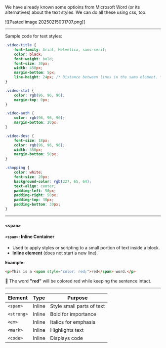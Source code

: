 We have already known some optioins from Microsoft Word (or its alternatives) about the text styles. We can do all these using css, too.

![[Pasted image 20250215001707.png]]

---
Sample code for text styles: 
```css
.video-title {
    font-family: Arial, Helvetica, sans-serif;
    color: black;
    font-weight: bold;
    font-size: 30px;
    width: 450px;
    margin-bottom: 5px;
    line-height: 24px; /* Distance between lines in the sama element. */
}

.video-stat {
    color: rgb(96, 96, 96);
    margin-top: 0px;
}

.video-auth {
    color: rgb(96, 96, 96);
    margin-bottom: 20px;
}

.video-desc {
    font-size: 18px;
    color: rgb(96, 96, 96);
    width: 350px;
    margin-bottom: 50px;
}

.shopping {
    color: white;
    font-size: 20px;
    background-color: rgb(227, 65, 64);
    text-align: center;
    padding-left: 50px;
    padding-right: 50px;
    padding-top: 30px;
    padding-bottom: 30px;
}
```

---
### `<span>` 

#### **`<span>`: Inline Container**

- Used to apply styles or scripting to a small portion of text inside a block.
- **Inline element** (does not start a new line).

**Example:**

```html
<p>This is a <span style="color: red;">red</span> word.</p>
```

🔹 The word **"red"** will be colored red while keeping the sentence intact.

---


| Element    | Type   | Purpose                   |
| ---------- | ------ | ------------------------- |
| `<span>`   | Inline | Style small parts of text |
| `<strong>` | Inline | Bold for importance       |
| `<em>`     | Inline | Italics for emphasis      |
| `<mark>`   | Inline | Highlights text           |
| `<code>`   | Inline | Displays code             |


